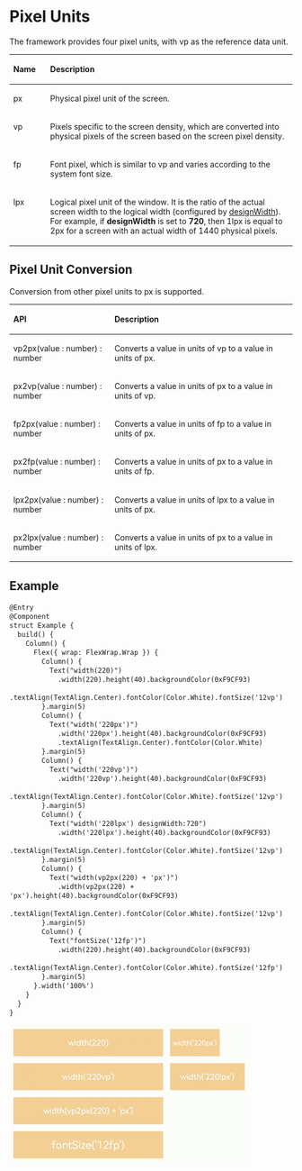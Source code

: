 # Pixel Units<a name="EN-US_TOPIC_0000001111581268"></a>

The framework provides four pixel units, with vp as the reference data unit.

<a name="table230mcpsimp"></a>
<table><thead align="left"><tr id="row235mcpsimp"><th class="cellrowborder" valign="top" width="13%" id="mcps1.1.3.1.1"><p id="p237mcpsimp"><a name="p237mcpsimp"></a><a name="p237mcpsimp"></a>Name</p>
</th>
<th class="cellrowborder" valign="top" width="87%" id="mcps1.1.3.1.2"><p id="p239mcpsimp"><a name="p239mcpsimp"></a><a name="p239mcpsimp"></a>Description</p>
</th>
</tr>
</thead>
<tbody><tr id="row240mcpsimp"><td class="cellrowborder" valign="top" width="13%" headers="mcps1.1.3.1.1 "><p id="p242mcpsimp"><a name="p242mcpsimp"></a><a name="p242mcpsimp"></a>px</p>
</td>
<td class="cellrowborder" valign="top" width="87%" headers="mcps1.1.3.1.2 "><p id="p244mcpsimp"><a name="p244mcpsimp"></a><a name="p244mcpsimp"></a>Physical pixel unit of the screen.</p>
</td>
</tr>
<tr id="row245mcpsimp"><td class="cellrowborder" valign="top" width="13%" headers="mcps1.1.3.1.1 "><p id="p247mcpsimp"><a name="p247mcpsimp"></a><a name="p247mcpsimp"></a>vp</p>
</td>
<td class="cellrowborder" valign="top" width="87%" headers="mcps1.1.3.1.2 "><p id="p249mcpsimp"><a name="p249mcpsimp"></a><a name="p249mcpsimp"></a>Pixels specific to the screen density, which are converted into physical pixels of the screen based on the screen pixel density.</p>
</td>
</tr>
<tr id="row250mcpsimp"><td class="cellrowborder" valign="top" width="13%" headers="mcps1.1.3.1.1 "><p id="p252mcpsimp"><a name="p252mcpsimp"></a><a name="p252mcpsimp"></a>fp</p>
</td>
<td class="cellrowborder" valign="top" width="87%" headers="mcps1.1.3.1.2 "><p id="p254mcpsimp"><a name="p254mcpsimp"></a><a name="p254mcpsimp"></a>Font pixel, which is similar to vp and varies according to the system font size.</p>
</td>
</tr>
<tr id="row920003123018"><td class="cellrowborder" valign="top" width="13%" headers="mcps1.1.3.1.1 "><p id="p1020016393011"><a name="p1020016393011"></a><a name="p1020016393011"></a>lpx</p>
</td>
<td class="cellrowborder" valign="top" width="87%" headers="mcps1.1.3.1.2 "><p id="p1120043183010"><a name="p1120043183010"></a><a name="p1120043183010"></a>Logical pixel unit of the window. It is the ratio of the actual screen width to the logical width (configured by <a href="ts-framework-js-tag.md#table12744175911317">designWidth</a>). For example, if <strong id="b2423202212551"><a name="b2423202212551"></a><a name="b2423202212551"></a>designWidth</strong> is set to <strong id="b20172226195518"><a name="b20172226195518"></a><a name="b20172226195518"></a>720</strong>, then 1lpx is equal to 2px for a screen with an actual width of 1440 physical pixels.</p>
</td>
</tr>
</tbody>
</table>

## Pixel Unit Conversion<a name="section43478451141"></a>

Conversion from other pixel units to px is supported.

<a name="table16548143615916"></a>
<table><thead align="left"><tr id="row175481036794"><th class="cellrowborder" valign="top" width="35.69%" id="mcps1.1.3.1.1"><p id="p14548123614910"><a name="p14548123614910"></a><a name="p14548123614910"></a>API</p>
</th>
<th class="cellrowborder" valign="top" width="64.31%" id="mcps1.1.3.1.2"><p id="p11548183618912"><a name="p11548183618912"></a><a name="p11548183618912"></a>Description</p>
</th>
</tr>
</thead>
<tbody><tr id="row75487361090"><td class="cellrowborder" valign="top" width="35.69%" headers="mcps1.1.3.1.1 "><p id="p05483367914"><a name="p05483367914"></a><a name="p05483367914"></a>vp2px(value : number) : number</p>
</td>
<td class="cellrowborder" valign="top" width="64.31%" headers="mcps1.1.3.1.2 "><p id="p6239203321019"><a name="p6239203321019"></a><a name="p6239203321019"></a>Converts a value in units of vp to a value in units of px.</p>
</td>
</tr>
<tr id="row0770112219335"><td class="cellrowborder" valign="top" width="35.69%" headers="mcps1.1.3.1.1 "><p id="p177017220331"><a name="p177017220331"></a><a name="p177017220331"></a>px2vp(value : number) : number</p>
</td>
<td class="cellrowborder" valign="top" width="64.31%" headers="mcps1.1.3.1.2 "><p id="p8770192212335"><a name="p8770192212335"></a><a name="p8770192212335"></a>Converts a value in units of px to a value in units of vp.</p>
</td>
</tr>
<tr id="row15951172693314"><td class="cellrowborder" valign="top" width="35.69%" headers="mcps1.1.3.1.1 "><p id="p15951102643316"><a name="p15951102643316"></a><a name="p15951102643316"></a>fp2px(value : number) : number</p>
</td>
<td class="cellrowborder" valign="top" width="64.31%" headers="mcps1.1.3.1.2 "><p id="p995152643319"><a name="p995152643319"></a><a name="p995152643319"></a>Converts a value in units of fp to a value in units of px.</p>
</td>
</tr>
<tr id="row83152033153314"><td class="cellrowborder" valign="top" width="35.69%" headers="mcps1.1.3.1.1 "><p id="p231503317331"><a name="p231503317331"></a><a name="p231503317331"></a>px2fp(value : number) : number</p>
</td>
<td class="cellrowborder" valign="top" width="64.31%" headers="mcps1.1.3.1.2 "><p id="p143158337338"><a name="p143158337338"></a><a name="p143158337338"></a>Converts a value in units of px to a value in units of fp.</p>
</td>
</tr>
<tr id="row1619816394331"><td class="cellrowborder" valign="top" width="35.69%" headers="mcps1.1.3.1.1 "><p id="p121981939173310"><a name="p121981939173310"></a><a name="p121981939173310"></a>lpx2px(value : number) : number</p>
</td>
<td class="cellrowborder" valign="top" width="64.31%" headers="mcps1.1.3.1.2 "><p id="p819843963311"><a name="p819843963311"></a><a name="p819843963311"></a>Converts a value in units of lpx to a value in units of px.</p>
</td>
</tr>
<tr id="row955964320338"><td class="cellrowborder" valign="top" width="35.69%" headers="mcps1.1.3.1.1 "><p id="p35591243143310"><a name="p35591243143310"></a><a name="p35591243143310"></a>px2lpx(value : number) : number</p>
</td>
<td class="cellrowborder" valign="top" width="64.31%" headers="mcps1.1.3.1.2 "><p id="p14559343153314"><a name="p14559343153314"></a><a name="p14559343153314"></a>Converts a value in units of px to a value in units of lpx.</p>
</td>
</tr>
</tbody>
</table>

## Example<a name="section208264919153"></a>

```
@Entry
@Component
struct Example {
  build() {
    Column() {
      Flex({ wrap: FlexWrap.Wrap }) {
        Column() {
          Text("width(220)")
            .width(220).height(40).backgroundColor(0xF9CF93)
            .textAlign(TextAlign.Center).fontColor(Color.White).fontSize('12vp')
        }.margin(5)
        Column() {
          Text("width('220px')")
            .width('220px').height(40).backgroundColor(0xF9CF93)
            .textAlign(TextAlign.Center).fontColor(Color.White)
        }.margin(5)
        Column() {
          Text("width('220vp')")
            .width('220vp').height(40).backgroundColor(0xF9CF93)
            .textAlign(TextAlign.Center).fontColor(Color.White).fontSize('12vp')
        }.margin(5)
        Column() {
          Text("width('220lpx') designWidth:720")
            .width('220lpx').height(40).backgroundColor(0xF9CF93)
            .textAlign(TextAlign.Center).fontColor(Color.White).fontSize('12vp')
        }.margin(5)
        Column() {
          Text("width(vp2px(220) + 'px')")
            .width(vp2px(220) + 'px').height(40).backgroundColor(0xF9CF93)
            .textAlign(TextAlign.Center).fontColor(Color.White).fontSize('12vp')
        }.margin(5)
        Column() {
          Text("fontSize('12fp')")
            .width(220).height(40).backgroundColor(0xF9CF93)
            .textAlign(TextAlign.Center).fontColor(Color.White).fontSize('12fp')
        }.margin(5)
      }.width('100%')
    }
  }
}
```

![](figures/01.gif)

